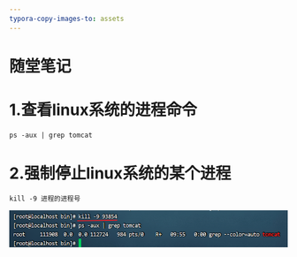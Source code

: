 ```yaml
---
typora-copy-images-to: assets
---
```


# 随堂笔记

# 1.查看linux系统的进程命令

~~~markdown
ps -aux | grep tomcat 
~~~

# 2.强制停止linux系统的某个进程

~~~markdown
kill -9 进程的进程号
~~~

![image-20230102095725858](assets/image-20230102095725858.png)